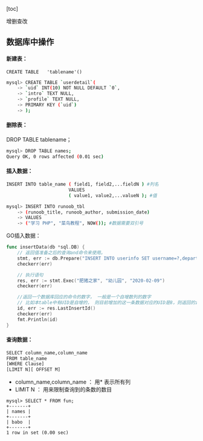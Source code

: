 [toc]



增删查改

## 数据库中操作



#### 新建表：

`CREATE TABLE 	'tablename'()`

```bash
mysql> CREATE TABLE `userdetail`(
    -> `uid` INT(10) NOT NULL DEFAULT `0`,
    -> `intro` TEXT NULL,
    -> `profile` TEXT NULL,
    -> PRIMARY KEY (`uid`)
    -> );
```



#### 删除表：

DROP TABLE  tablename；

```bash
mysql> DROP TABLE names;
Query OK, 0 rows affected (0.01 sec)
```



#### 插入数据：

```bash
INSERT INTO table_name ( field1, field2,...fieldN ) #列名
                       VALUES
                       ( value1, value2,...valueN ); #值
```



```bash
mysql> INSERT INTO runoob_tbl 
    -> (runoob_title, runoob_author, submission_date)
    -> VALUES
    -> ("学习 PHP", "菜鸟教程", NOW()); #数据需要双引号
```



GO插入数据：

```go
func insertData(db *sql.DB) {
	// 返回值准备之后的查询and命令来使用。
	stmt, err := db.Prepare("INSERT INTO userinfo SET username=?,department=?,created=?")
	checkerr(err)

	// 执行语句
	res, err := stmt.Exec("肥猪之家", "幼儿园", "2020-02-09")
	checkerr(err)

	//返回一个数据库回应的命令的数字， 一般是一个自增数列的数字
	// 比如本table中有UID是自增的， 则目前增加的这一条数据对应的UID是8，则返回的id是8
	id, err := res.LastInsertId()
	checkerr(err)
	fmt.Println(id)
}
```



#### 查询数据：

```bash
SELECT column_name,column_name
FROM table_name
[WHERE Clause]
[LIMIT N][ OFFSET M]
```

- column_name,column_name ： 用* 表示所有列
- LIMIT N ： 用来限制查询到的条数的数目



```
mysql> SELECT * FROM fun;
+-------+
| names |
+-------+
| babo  |
+-------+
1 row in set (0.00 sec)
```



